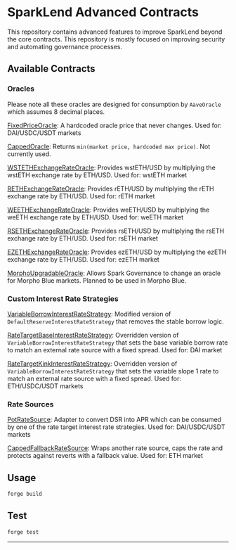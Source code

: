 # SparkLend Advanced Contracts

This repository contains advanced features to improve SparkLend beyond the core contracts. This repository is mostly focused on improving security and automating governance processes.

## Available Contracts

### Oracles

Please note all these oracles are designed for consumption by `AaveOracle` which assumes 8 decimal places.

[FixedPriceOracle](https://github.com/marsfoundation/sparklend-advanced/blob/master/src/FixedPriceOracle.sol): A hardcoded oracle price that never changes. Used for: DAI/USDC/USDT markets

[CappedOracle](https://github.com/marsfoundation/sparklend-advanced/blob/master/src/CappedOracle.sol): Returns `min(market price, hardcoded max price)`. Not currently used.

[WSTETHExchangeRateOracle](https://github.com/marsfoundation/sparklend-advanced/blob/master/src/WSTETHExchangeRateOracle.sol): Provides wstETH/USD by multiplying the wstETH exchange rate by ETH/USD. Used for: wstETH market

[RETHExchangeRateOracle](https://github.com/marsfoundation/sparklend-advanced/blob/master/src/RETHExchangeRateOracle.sol): Provides rETH/USD by multiplying the rETH exchange rate by ETH/USD. Used for: rETH market

[WEETHExchangeRateOracle](https://github.com/marsfoundation/sparklend-advanced/blob/master/src/WEETHExchangeRateOracle.sol): Provides weETH/USD by multiplying the weETH exchange rate by ETH/USD. Used for: weETH market

[RSETHExchangeRateOracle](https://github.com/marsfoundation/sparklend-advanced/blob/master/src/RSETHExchangeRateOracle.sol): Provides rsETH/USD by multiplying the rsETH exchange rate by ETH/USD. Used for: rsETH market

[EZETHExchangeRateOracle](https://github.com/marsfoundation/sparklend-advanced/blob/master/src/EZETHExchangeRateOracle.sol): Provides ezETH/USD by multiplying the ezETH exchange rate by ETH/USD. Used for: ezETH market

[MorphoUpgradableOracle](https://github.com/marsfoundation/sparklend-advanced/blob/master/src/MorphoUpgradableOracle.sol): Allows Spark Governance to change an oracle for Morpho Blue markets. Planned to be used in Morpho Blue.

### Custom Interest Rate Strategies

[VariableBorrowInterestRateStrategy](https://github.com/marsfoundation/sparklend-advanced/blob/master/src/VariableBorrowInterestRateStrategy.sol): Modified version of `DefaultReserveInterestRateStrategy` that removes the stable borrow logic.

[RateTargetBaseInterestRateStrategy](https://github.com/marsfoundation/sparklend-advanced/blob/master/src/RateTargetBaseInterestRateStrategy.sol): Overridden version of `VariableBorrowInterestRateStrategy` that sets the base variable borrow rate to match an external rate source with a fixed spread. Used for: DAI market

[RateTargetKinkInterestRateStrategy](https://github.com/marsfoundation/sparklend-advanced/blob/master/src/RateTargetKinkInterestRateStrategy.sol): Overridden version of `VariableBorrowInterestRateStrategy` that sets the variable slope 1 rate to match an external rate source with a fixed spread. Used for: ETH/USDC/USDT markets

### Rate Sources

[PotRateSource](https://github.com/marsfoundation/sparklend-advanced/blob/master/src/PotRateSource.sol): Adapter to convert DSR into APR which can be consumed by one of the rate target interest rate strategies. Used for: DAI/USDC/USDT markets

[CappedFallbackRateSource](https://github.com/marsfoundation/sparklend-advanced/blob/master/src/CappedFallbackRateSource.sol): Wraps another rate source, caps the rate and protects against reverts with a fallback value. Used for: ETH market

## Usage

```bash
forge build
```

## Test

```bash
forge test
```

***

